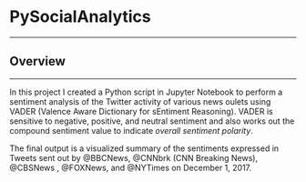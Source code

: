 # PySocialAnalytics
--------
## Overview
----------
In this project I created a Python script in Jupyter Notebook to perform a sentiment analysis of the Twitter activity of various news oulets using VADER (Valence Aware Dictionary for sEntiment Reasoning).  VADER is sensitive to negative, positive, and neutral sentiment and also works out the compound sentiment value to indicate *overall sentiment polarity*.
 
The final output is a visualized summary of the sentiments expressed in Tweets sent out by @BBCNews, @CNNbrk (CNN Breaking News), @CBSNews , @FOXNews, and @NYTimes on December 1, 2017. 
